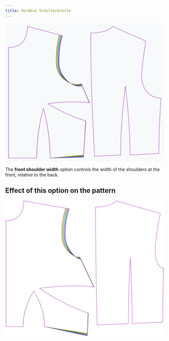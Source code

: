```yaml
---
title: Vordere Schulterbreite
---
```


![The effect of the front shoulder width option on the pattern](sample.png)

The **front shoulder width** option controls the width of the shoulders at the front, relative to the back.


## Effect of this option on the pattern
![This image shows the effect of this option by superimposing several variants that have a different value for this option](bella_frontshoulderwidth_sample.svg "Effect of this option on the pattern")